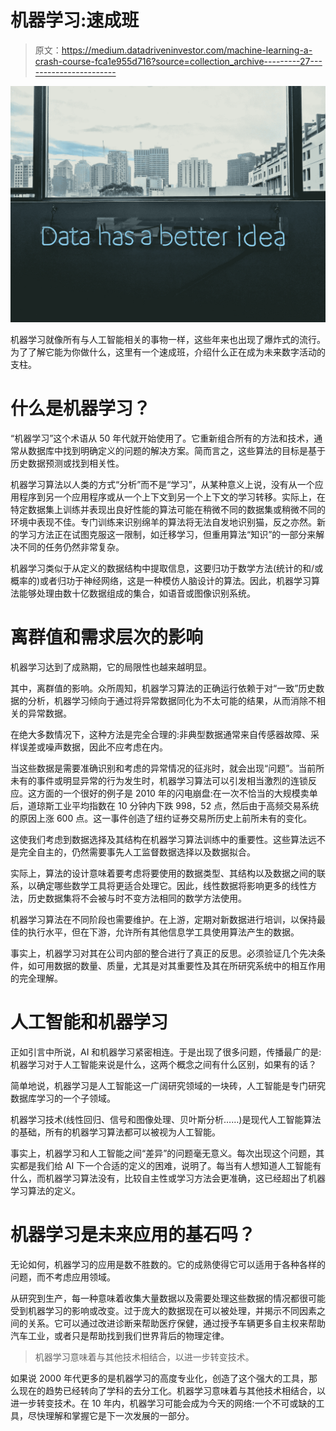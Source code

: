 # 机器学习:速成班

> 原文：<https://medium.datadriveninvestor.com/machine-learning-a-crash-course-fca1e955d716?source=collection_archive---------27----------------------->

![](img/9f57720d84f6d0b1633e8e2d62285752.png)

机器学习就像所有与人工智能相关的事物一样，这些年来也出现了爆炸式的流行。为了了解它能为你做什么，这里有一个速成班，介绍什么正在成为未来数字活动的支柱。

# 什么是机器学习？

“机器学习”这个术语从 50 年代就开始使用了。它重新组合所有的方法和技术，通常从数据库中找到明确定义的问题的解决方案。简而言之，这些算法的目标是基于历史数据预测或找到相关性。

机器学习算法以人类的方式“分析”而不是“学习”，从某种意义上说，没有从一个应用程序到另一个应用程序或从一个上下文到另一个上下文的学习转移。实际上，在特定数据集上训练并表现出良好性能的算法可能在稍微不同的数据集或稍微不同的环境中表现不佳。专门训练来识别绵羊的算法将无法自发地识别猫，反之亦然。新的学习方法正在试图克服这一限制，如迁移学习，但重用算法“知识”的一部分来解决不同的任务仍然非常复杂。

机器学习类似于从定义的数据结构中提取信息，这要归功于数学方法(统计的和/或概率的)或者归功于神经网络，这是一种模仿人脑设计的算法。因此，机器学习算法能够处理由数十亿数据组成的集合，如语音或图像识别系统。

# 离群值和需求层次的影响

机器学习达到了成熟期，它的局限性也越来越明显。

其中，离群值的影响。众所周知，机器学习算法的正确运行依赖于对“一致”历史数据的分析，机器学习倾向于通过将异常数据同化为不太可能的结果，从而消除不相关的异常数据。

在绝大多数情况下，这种方法是完全合理的:非典型数据通常来自传感器故障、采样误差或噪声数据，因此不应考虑在内。

当这些数据是需要准确识别和考虑的异常情况的征兆时，就会出现“问题”。当前所未有的事件或明显异常的行为发生时，机器学习算法可以引发相当激烈的连锁反应。这方面的一个很好的例子是 2010 年的闪电崩盘:在一次不恰当的大规模卖单后，道琼斯工业平均指数在 10 分钟内下跌 998，52 点，然后由于高频交易系统的原因上涨 600 点。这一事件创造了纽约证券交易所历史上前所未有的变化。

这使我们考虑到数据选择及其结构在机器学习算法训练中的重要性。这些算法远不是完全自主的，仍然需要事先人工监督数据选择以及数据拟合。

实际上，算法的设计意味着要考虑将要使用的数据类型、其结构以及数据之间的联系，以确定哪些数学工具将更适合处理它。因此，线性数据将影响更多的线性方法，历史数据集将不会被与时不变方法相同的数学方法使用。

机器学习算法在不同阶段也需要维护。在上游，定期对新数据进行培训，以保持最佳的执行水平，但在下游，允许所有其他信息学工具使用算法产生的数据。

事实上，机器学习对其在公司内部的整合进行了真正的反思。必须验证几个先决条件，如可用数据的数量、质量，尤其是对其重要性及其在所研究系统中的相互作用的完全理解。

# 人工智能和机器学习

正如引言中所说，AI 和机器学习紧密相连。于是出现了很多问题，传播最广的是:机器学习对于人工智能来说是什么，这两个概念之间有什么区别，如果有的话？

简单地说，机器学习是人工智能这一广阔研究领域的一块砖，人工智能是专门研究数据库学习的一个子领域。

机器学习技术(线性回归、信号和图像处理、贝叶斯分析……)是现代人工智能算法的基础，所有的机器学习算法都可以被视为人工智能。

事实上，机器学习和人工智能之间“差异”的问题毫无意义。每次出现这个问题，其实都是我们给 AI 下一个合适的定义的困难，说明了。每当有人想知道人工智能有什么，而机器学习算法没有，比较自主性或学习方法会更准确，这已经超出了机器学习算法的定义。

# 机器学习是未来应用的基石吗？

无论如何，机器学习的应用是数不胜数的。它的成熟使得它可以适用于各种各样的问题，而不考虑应用领域。

从研究到生产，每一种意味着收集大量数据以及需要处理这些数据的情况都很可能受到机器学习的影响或改变。过于庞大的数据现在可以被处理，并揭示不同因素之间的关系。它可以通过改进诊断来帮助医疗保健，通过授予车辆更多自主权来帮助汽车工业，或者只是帮助找到我们世界背后的物理定律。

> 机器学习意味着与其他技术相结合，以进一步转变技术。

如果说 2000 年代更多的是机器学习的高度专业化，创造了这个强大的工具，那么现在的趋势已经转向了学科的去分工化。机器学习意味着与其他技术相结合，以进一步转变技术。在 10 年内，机器学习可能会成为今天的网络:一个不可或缺的工具，尽快理解和掌握它是下一次发展的一部分。